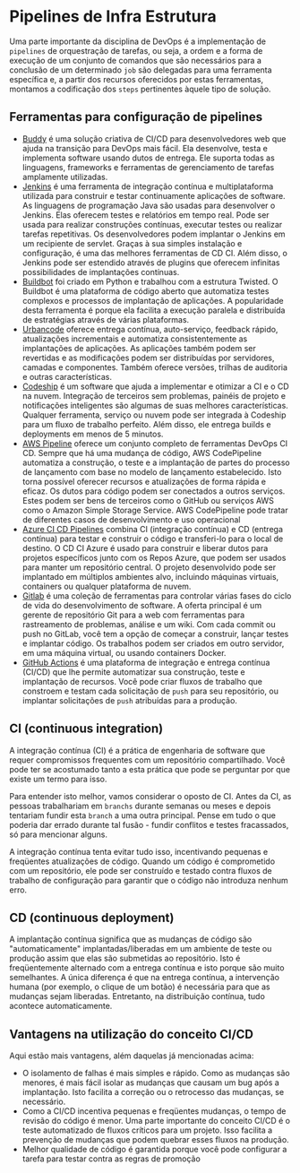 Pipelines de Infra Estrutura
=======================================================

Uma parte importante da disciplina de DevOps é a implementação de `pipelines` de orquestração de tarefas, ou seja, a ordem e a forma de execução de um conjunto de comandos que são necessários para a conclusão de um determinado `job` são delegadas para uma ferramenta específica e, a partir dos recursos oferecidos por estas ferramentas, montamos a codificação dos `steps` pertinentes àquele tipo de solução.

## Ferramentas para configuração de pipelines
* [Buddy](https://buddy.works/) é uma solução criativa de CI/CD para desenvolvedores web que ajuda na transição para DevOps mais fácil. Ela desenvolve, testa e implementa software usando dutos de entrega. Ele suporta todas as linguagens, frameworks e ferramentas de gerenciamento de tarefas amplamente utilizadas.
* [Jenkins](https://www.jenkins.io/) é uma ferramenta de integração contínua e multiplataforma utilizada para construir e testar continuamente aplicações de software. As linguagens de programação Java são usadas para desenvolver o Jenkins. Elas oferecem testes e relatórios em tempo real. Pode ser usada para realizar construções contínuas, executar testes ou realizar tarefas repetitivas.
Os desenvolvedores podem implantar o Jenkins em um recipiente de servlet. Graças à sua simples instalação e configuração, é uma das melhores ferramentas de CD CI. Além disso, o Jenkins pode ser estendido através de plugins que oferecem infinitas possibilidades de implantações contínuas.
* [Buildbot](https://buildbot.net/) foi criado em Python e trabalhou com a estrutura Twisted. O Buildbot é uma plataforma de código aberto que automatiza testes complexos e processos de implantação de aplicações. A popularidade desta ferramenta é porque ela facilita a execução paralela e distribuída de estratégias através de várias plataformas.
* [Urbancode](https://www.ibm.com/cloud/urbancode) oferece entrega contínua, auto-serviço, feedback rápido, atualizações incrementais e automatiza consistentemente as implantações de aplicações. As aplicações também podem ser revertidas e as modificações podem ser distribuídas por servidores, camadas e componentes. Também oferece versões, trilhas de auditoria e outras características.
* [Codeship](https://www.cloudbees.com/products/codeship) é um software que ajuda a implementar e otimizar a CI e o CD na nuvem. Integração de terceiros sem problemas, painéis de projeto e notificações inteligentes são algumas de suas melhores características. Qualquer ferramenta, serviço ou nuvem pode ser integrada à Codeship para um fluxo de trabalho perfeito.  Além disso, ele entrega builds e deployments em menos de 5 minutos.
* [AWS Pipeline](https://aws.amazon.com/getting-started/hands-on/set-up-ci-cd-pipeline/) oferece um conjunto completo de ferramentas DevOps CI CD. Sempre que há uma mudança de código, AWS CodePipeline automatiza a construção, o teste e a implantação de partes do processo de lançamento com base no modelo de lançamento estabelecido. Isto torna possível oferecer recursos e atualizações de forma rápida e eficaz.
Os dutos para código podem ser conectados a outros serviços. Estes podem ser bens de terceiros como o GitHub ou serviços AWS como o Amazon Simple Storage Service. AWS CodePipeline pode tratar de diferentes casos de desenvolvimento e uso operacional
* [Azure CI CD Pipelines](https://azure.microsoft.com/en-us/services/devops/pipelines/) combina CI (integração contínua) e CD (entrega contínua) para testar e construir o código e transferi-lo para o local de destino.
O CD CI Azure é usado para construir e liberar dutos para projetos específicos junto com os Repos Azure, que podem ser usados para manter um repositório central. O projeto desenvolvido pode ser implantado em múltiplos ambientes alvo, incluindo máquinas virtuais, containers ou qualquer plataforma de nuvem.
* [Gitlab](https://docs.gitlab.com/ee/ci/) é uma coleção de ferramentas para controlar várias fases do ciclo de vida do desenvolvimento de software. A oferta principal é um gerente de repositório Git para a web com ferramentas para rastreamento de problemas, análise e um wiki.
Com cada commit ou push no GitLab, você tem a opção de começar a construir, lançar testes e implantar código. Os trabalhos podem ser criados em outro servidor, em uma máquina virtual, ou usando containers Docker.
* [GitHub Actions](https://docs.github.com/en/actions/learn-github-actions/understanding-github-actions) é uma plataforma de integração e entrega contínua (CI/CD) que lhe permite automatizar sua construção, teste e implantação de recursos. Você pode criar fluxos de trabalho que constroem e testam cada solicitação de `push` para seu repositório, ou implantar solicitações de `push` atribuídas para a produção.

CI (continuous integration)
---------------------------------

A integração contínua (CI) é a prática de engenharia de software que requer compromissos frequentes com um repositório compartilhado. Você pode ter se acostumado tanto a esta prática que pode se perguntar por que existe um termo para isso.

Para entender isto melhor, vamos considerar o oposto de CI. Antes da CI, as pessoas trabalhariam em `branchs` durante semanas ou meses e depois tentariam fundir esta `branch` a uma outra principal. Pense em tudo o que poderia dar errado durante tal fusão - fundir conflitos e testes fracassados, só para mencionar alguns.

A integração contínua tenta evitar tudo isso, incentivando pequenas e freqüentes atualizações de código. Quando um código é comprometido com um repositório, ele pode ser construído e testado contra fluxos de trabalho de configuração para garantir que o código não introduza nenhum erro.

CD (continuous deployment)
----------------------------------------------
A implantação contínua significa que as mudanças de código são "automaticamente" implantadas/liberadas em um ambiente de teste ou produção assim que elas são submetidas ao repositório. Isto é freqüentemente alternado com a entrega contínua e isto porque são muito semelhantes. A única diferença é que na entrega contínua, a intervenção humana (por exemplo, o clique de um botão) é necessária para que as mudanças sejam liberadas. Entretanto, na distribuição contínua, tudo acontece automaticamente. 

Vantagens na utilização do conceito CI/CD
-------------------------------------------------

Aqui estão mais vantagens, além daquelas já mencionadas acima:

* O isolamento de falhas é mais simples e rápido. Como as mudanças são menores, é mais fácil isolar as mudanças que causam um bug após a implantação. Isto facilita a correção ou o retrocesso das mudanças, se necessário.
* Como a CI/CD incentiva pequenas e freqüentes mudanças, o tempo de revisão do código é menor.
Uma parte importante do conceito CI/CD é o teste automatizado de fluxos críticos para um projeto. Isso facilita a prevenção de mudanças que podem quebrar esses fluxos na produção.
* Melhor qualidade de código é garantida porque você pode configurar a tarefa para testar contra as regras de promoção


